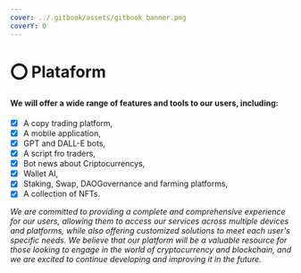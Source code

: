```yaml
---
cover: ../.gitbook/assets/gitbook banner.png
coverY: 0
---
```


# ⭕ Plataform

#### We will offer a wide range of features and tools to our users, including:

* [x] A copy trading platform,&#x20;
* [x] A mobile application,
* [x] GPT and DALL-E bots,&#x20;
* [x] A script fro traders,
* [x] Bot news about Criptocurrencys,
* [x] Wallet AI,
* [x] Staking, Swap, DAOGovernance and farming platforms,
* [x] A collection of NFTs.&#x20;

_We are committed to providing a complete and comprehensive experience for our users, allowing them to access our services across multiple devices and platforms, while also offering customized solutions to meet each user's specific needs. We believe that our platform will be a valuable resource for those looking to engage in the world of cryptocurrency and blockchain, and we are excited to continue developing and improving it in the future._
